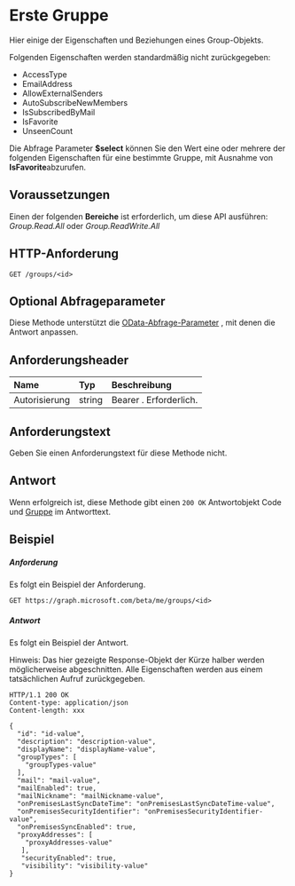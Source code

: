 # <a name="get-group"></a>Erste Gruppe

Hier einige der Eigenschaften und Beziehungen eines Group-Objekts.

Folgenden Eigenschaften werden standardmäßig nicht zurückgegeben:
* AccessType
* EmailAddress
* AllowExternalSenders
* AutoSubscribeNewMembers
* IsSubscribedByMail
* IsFavorite
* UnseenCount

Die Abfrage Parameter **$select** können Sie den Wert eine oder mehrere der folgenden Eigenschaften für eine bestimmte Gruppe, mit Ausnahme von **IsFavorite**abzurufen. 


## <a name="prerequisites"></a>Voraussetzungen
Einen der folgenden **Bereiche** ist erforderlich, um diese API ausführen: *Group.Read.All* oder *Group.ReadWrite.All*
## <a name="http-request"></a>HTTP-Anforderung
<!-- { "blockType": "ignored" } -->
```http
GET /groups/<id>
```
## <a name="optional-query-parameters"></a>Optional Abfrageparameter
Diese Methode unterstützt die [OData-Abfrage-Parameter](http://graph.microsoft.io/docs/overview/query_parameters) , mit denen die Antwort anpassen.
## <a name="request-headers"></a>Anforderungsheader
| Name       | Typ | Beschreibung|
|:-----------|:------|:----------|
| Autorisierung  | string  | Bearer <token>. Erforderlich. |

## <a name="request-body"></a>Anforderungstext
Geben Sie einen Anforderungstext für diese Methode nicht.
## <a name="response"></a>Antwort
Wenn erfolgreich ist, diese Methode gibt einen `200 OK` Antwortobjekt Code und [Gruppe](../resources/group.md) im Antworttext.
## <a name="example"></a>Beispiel
##### <a name="request"></a>Anforderung
Es folgt ein Beispiel der Anforderung.
<!-- {
  "blockType": "request",
  "name": "get_group"
}-->
```http
GET https://graph.microsoft.com/beta/me/groups/<id>
```
##### <a name="response"></a>Antwort
Es folgt ein Beispiel der Antwort. 

Hinweis: Das hier gezeigte Response-Objekt der Kürze halber werden möglicherweise abgeschnitten. Alle Eigenschaften werden aus einem tatsächlichen Aufruf zurückgegeben.
<!-- {
  "blockType": "response",
  "truncated": true,
  "@odata.type": "microsoft.graph.group"
} -->
```http
HTTP/1.1 200 OK
Content-type: application/json
Content-length: xxx

{
  "id": "id-value",
  "description": "description-value",
  "displayName": "displayName-value",
  "groupTypes": [
    "groupTypes-value"
  ],
  "mail": "mail-value",
  "mailEnabled": true,
  "mailNickname": "mailNickname-value",
  "onPremisesLastSyncDateTime": "onPremisesLastSyncDateTime-value",
  "onPremisesSecurityIdentifier": "onPremisesSecurityIdentifier-value",
  "onPremisesSyncEnabled": true,
  "proxyAddresses": [
    "proxyAddresses-value"
   ],
   "securityEnabled": true,
   "visibility": "visibility-value"
}
```

<!-- uuid: 8fcb5dbc-d5aa-4681-8e31-b001d5168d79
2015-10-25 14:57:30 UTC -->
<!-- {
  "type": "#page.annotation",
  "description": "Get group",
  "keywords": "",
  "section": "documentation",
  "tocPath": ""
}-->
